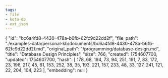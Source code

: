```yaml
---
tags:
- file
- kota-db
- ext_json
---
```

{
  "id": "bc6a4fd8-4430-478a-b6fb-62fc9d22dd2f",
  "file_path": "./examples-data/personal-kb/documents/bc6a4fd8-4430-478a-b6fb-62fc9d22dd2f.md",
  "original_path": "/programming/database-design.md",
  "title": "Database Design Principles",
  "size": 766,
  "created": 1754607700,
  "updated": 1754607700,
  "hash": [
    178,
    68,
    194,
    73,
    94,
    251,
    191,
    7,
    83,
    172,
    23,
    196,
    217,
    45,
    61,
    153,
    252,
    38,
    35,
    193,
    221,
    157,
    233,
    48,
    33,
    127,
    241,
    121,
    22,
    204,
    104,
    223
  ],
  "embedding": null
}
